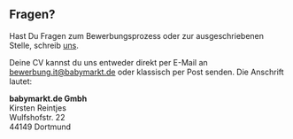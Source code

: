## Fragen?

Hast Du Fragen zum Bewerbungsprozess oder zur ausgeschriebenen Stelle, schreib [uns](mailto:reintjes@babymarkt.de).

Deine CV kannst du uns entweder direkt per E-Mail an [bewerbung.it@babymarkt.de](mailto:bewerbung.it@babymarkt.de) 
oder klassisch per Post senden. Die Anschrift lautet: 

<b>babymarkt.de Gmbh</b><br>
Kirsten Reintjes<br>
Wulfshofstr. 22<br>
44149 Dortmund